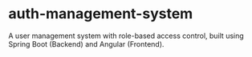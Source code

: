 # auth-management-system
A user management system with role-based access control, built using Spring Boot (Backend) and Angular (Frontend).
